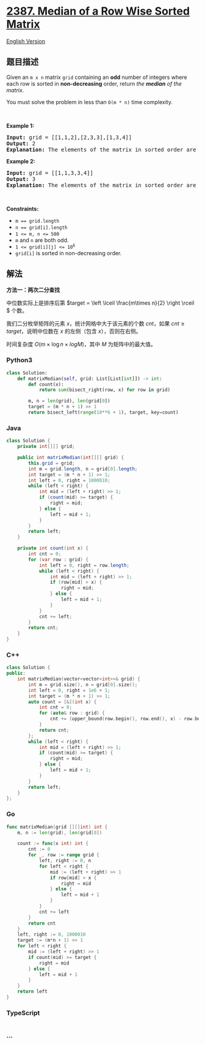 # [2387. Median of a Row Wise Sorted Matrix](https://leetcode.cn/problems/median-of-a-row-wise-sorted-matrix)

[English Version](/solution/2300-2399/2387.Median%20of%20a%20Row%20Wise%20Sorted%20Matrix/README_EN.md)

## 题目描述

<!-- 这里写题目描述 -->

<p>Given an <code>m x n</code> matrix <code>grid</code> containing an <strong>odd</strong> number of integers where each row is sorted in <strong>non-decreasing</strong> order, return <em>the <strong>median</strong> of the matrix</em>.</p>

<p>You must solve the problem in less than <code>O(m * n)</code> time complexity.</p>

<p>&nbsp;</p>
<p><strong class="example">Example 1:</strong></p>

<pre>
<strong>Input:</strong> grid = [[1,1,2],[2,3,3],[1,3,4]]
<strong>Output:</strong> 2
<strong>Explanation:</strong> The elements of the matrix in sorted order are 1,1,1,2,<u>2</u>,3,3,3,4. The median is 2.
</pre>

<p><strong class="example">Example 2:</strong></p>

<pre>
<strong>Input:</strong> grid = [[1,1,3,3,4]]
<strong>Output:</strong> 3
<strong>Explanation:</strong> The elements of the matrix in sorted order are 1,1,<u>3</u>,3,4. The median is 3.
</pre>

<p>&nbsp;</p>
<p><strong>Constraints:</strong></p>

<ul>
	<li><code>m == grid.length</code></li>
	<li><code>n == grid[i].length</code></li>
	<li><code>1 &lt;= m, n &lt;= 500</code></li>
	<li><code>m</code> and <code>n</code> are both odd.</li>
	<li><code>1 &lt;= grid[i][j] &lt;= 10<sup>6</sup></code></li>
	<li><code>grid[i]</code> is sorted in non-decreasing order.</li>
</ul>

## 解法

<!-- 这里可写通用的实现逻辑 -->

**方法一：两次二分查找**

中位数实际上是排序后第 $target = \left \lceil \frac{m\times n}{2} \right \rceil $ 个数。

我们二分枚举矩阵的元素 $x$，统计网格中大于该元素的个数 $cnt$，如果 $cnt \ge target$，说明中位数在 $x$ 的左侧（包含 $x$），否则在右侧。

时间复杂度 $O(m\times \log n \times log M)$，其中 $M$ 为矩阵中的最大值。

<!-- tabs:start -->

### **Python3**

<!-- 这里可写当前语言的特殊实现逻辑 -->

```python
class Solution:
    def matrixMedian(self, grid: List[List[int]]) -> int:
        def count(x):
            return sum(bisect_right(row, x) for row in grid)

        m, n = len(grid), len(grid[0])
        target = (m * n + 1) >> 1
        return bisect_left(range(10**6 + 1), target, key=count)
```

### **Java**

<!-- 这里可写当前语言的特殊实现逻辑 -->

```java
class Solution {
    private int[][] grid;

    public int matrixMedian(int[][] grid) {
        this.grid = grid;
        int m = grid.length, n = grid[0].length;
        int target = (m * n + 1) >> 1;
        int left = 0, right = 1000010;
        while (left < right) {
            int mid = (left + right) >> 1;
            if (count(mid) >= target) {
                right = mid;
            } else {
                left = mid + 1;
            }
        }
        return left;
    }

    private int count(int x) {
        int cnt = 0;
        for (var row : grid) {
            int left = 0, right = row.length;
            while (left < right) {
                int mid = (left + right) >> 1;
                if (row[mid] > x) {
                    right = mid;
                } else {
                    left = mid + 1;
                }
            }
            cnt += left;
        }
        return cnt;
    }
}
```

### **C++**

```cpp
class Solution {
public:
    int matrixMedian(vector<vector<int>>& grid) {
        int m = grid.size(), n = grid[0].size();
        int left = 0, right = 1e6 + 1;
        int target = (m * n + 1) >> 1;
        auto count = [&](int x) {
            int cnt = 0;
            for (auto& row : grid) {
                cnt += (upper_bound(row.begin(), row.end(), x) - row.begin());
            }
            return cnt;
        };
        while (left < right) {
            int mid = (left + right) >> 1;
            if (count(mid) >= target) {
                right = mid;
            } else {
                left = mid + 1;
            }
        }
        return left;
    }
};
```

### **Go**

```go
func matrixMedian(grid [][]int) int {
	m, n := len(grid), len(grid[0])

	count := func(x int) int {
		cnt := 0
		for _, row := range grid {
			left, right := 0, n
			for left < right {
				mid := (left + right) >> 1
				if row[mid] > x {
					right = mid
				} else {
					left = mid + 1
				}
			}
			cnt += left
		}
		return cnt
	}
	left, right := 0, 1000010
	target := (m*n + 1) >> 1
	for left < right {
		mid := (left + right) >> 1
		if count(mid) >= target {
			right = mid
		} else {
			left = mid + 1
		}
	}
	return left
}
```

### **TypeScript**

```ts

```

### **...**

```


```

<!-- tabs:end -->
